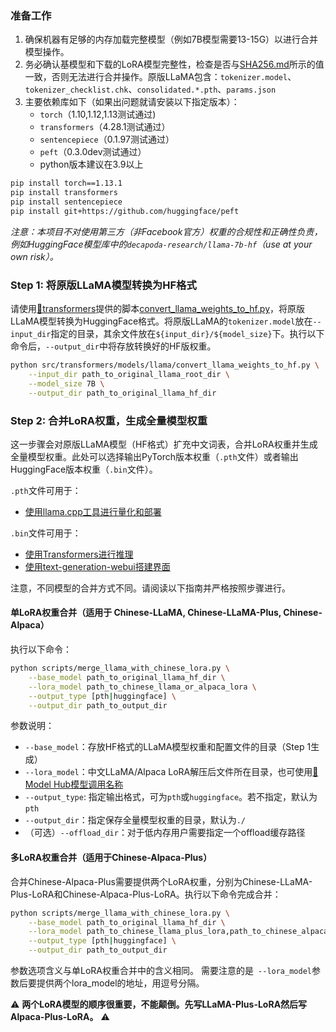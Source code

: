 ### 准备工作

1. 确保机器有足够的内存加载完整模型（例如7B模型需要13-15G）以进行合并模型操作。
2. 务必确认基模型和下载的LoRA模型完整性，检查是否与[SHA256.md](https://github.com/ymcui/Chinese-LLaMA-Alpaca/blob/main/SHA256.md)所示的值一致，否则无法进行合并操作。原版LLaMA包含：`tokenizer.model`、`tokenizer_checklist.chk`、`consolidated.*.pth`、`params.json`
3. 主要依赖库如下（如果出问题就请安装以下指定版本）：
   - `torch`（1.10,1.12,1.13测试通过)
   - `transformers`（4.28.1测试通过）
   - `sentencepiece`（0.1.97测试通过）
   - `peft`（0.3.0dev测试通过）
   - python版本建议在3.9以上

```bash
pip install torch==1.13.1
pip install transformers
pip install sentencepiece
pip install git+https://github.com/huggingface/peft
```

*注意：本项目不对使用第三方（非Facebook官方）权重的合规性和正确性负责，例如HuggingFace模型库中的`decapoda-research/llama-7b-hf`（use at your own risk）。*


### Step 1: 将原版LLaMA模型转换为HF格式

请使用[🤗transformers](https://huggingface.co/docs/transformers/installation#install-from-source)提供的脚本[convert_llama_weights_to_hf.py](https://github.com/huggingface/transformers/blob/main/src/transformers/models/llama/convert_llama_weights_to_hf.py)，将原版LLaMA模型转换为HuggingFace格式。将原版LLaMA的`tokenizer.model`放在`--input_dir`指定的目录，其余文件放在`${input_dir}/${model_size}`下。执行以下命令后，`--output_dir`中将存放转换好的HF版权重。

```bash
python src/transformers/models/llama/convert_llama_weights_to_hf.py \
    --input_dir path_to_original_llama_root_dir \
    --model_size 7B \
    --output_dir path_to_original_llama_hf_dir
```

### Step 2: 合并LoRA权重，生成全量模型权重

这一步骤会对原版LLaMA模型（HF格式）扩充中文词表，合并LoRA权重并生成全量模型权重。此处可以选择输出PyTorch版本权重（`.pth`文件）或者输出HuggingFace版本权重（`.bin`文件）。

`.pth`文件可用于：

  - [使用llama.cpp工具进行量化和部署](https://github.com/ymcui/Chinese-LLaMA-Alpaca/wiki/llama.cpp量化部署)

`.bin`文件可用于：

  - [使用Transformers进行推理](https://github.com/ymcui/Chinese-LLaMA-Alpaca/wiki/使用Transformers推理)
  - [使用text-generation-webui搭建界面](https://github.com/ymcui/Chinese-LLaMA-Alpaca/wiki/使用text-generation-webui搭建界面)

注意，不同模型的合并方式不同。请阅读以下指南并严格按照步骤进行。

#### 单LoRA权重合并（适用于 Chinese-LLaMA, Chinese-LLaMA-Plus, Chinese-Alpaca）

执行以下命令：

```bash
python scripts/merge_llama_with_chinese_lora.py \
    --base_model path_to_original_llama_hf_dir \
    --lora_model path_to_chinese_llama_or_alpaca_lora \
    --output_type [pth|huggingface] \
    --output_dir path_to_output_dir 
```

参数说明：

- `--base_model`：存放HF格式的LLaMA模型权重和配置文件的目录（Step 1生成）
- `--lora_model`：中文LLaMA/Alpaca LoRA解压后文件所在目录，也可使用[🤗Model Hub模型调用名称](https://github.com/ymcui/Chinese-LLaMA-Alpaca/tree/main#model-hub)
- `--output_type`: 指定输出格式，可为`pth`或`huggingface`。若不指定，默认为`pth`
- `--output_dir`：指定保存全量模型权重的目录，默认为`./`
- （可选）`--offload_dir`：对于低内存用户需要指定一个offload缓存路径

#### 多LoRA权重合并（适用于Chinese-Alpaca-Plus）

合并Chinese-Alpaca-Plus需要提供两个LoRA权重，分别为Chinese-LLaMA-Plus-LoRA和Chinese-Alpaca-Plus-LoRA。执行以下命令完成合并：

```bash
python scripts/merge_llama_with_chinese_lora.py \
    --base_model path_to_original_llama_hf_dir \
    --lora_model path_to_chinese_llama_plus_lora,path_to_chinese_alpaca_plus_lora \
    --output_type [pth|huggingface] \
    --output_dir path_to_output_dir 
```

参数选项含义与单LoRA权重合并中的含义相同。
需要注意的是` --lora_model`参数后要提供两个lora_model的地址，用逗号分隔。

⚠️ **两个LoRA模型的顺序很重要，不能颠倒。先写LLaMA-Plus-LoRA然后写Alpaca-Plus-LoRA。** ⚠️

